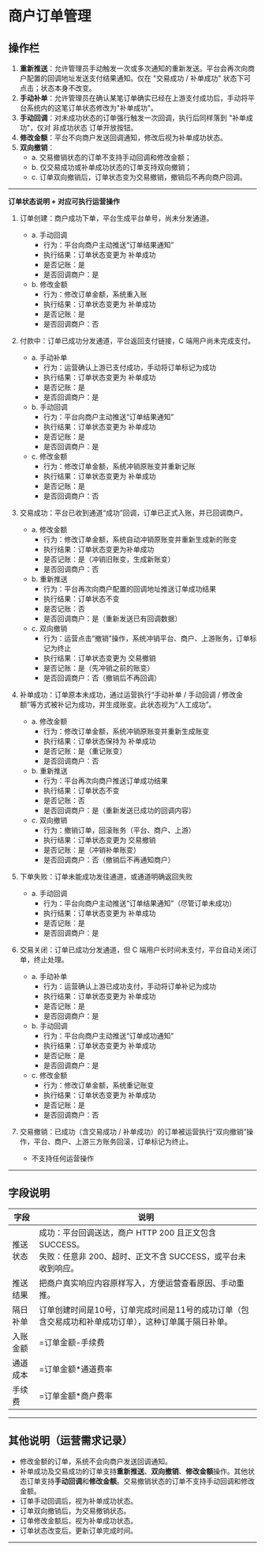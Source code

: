 # 商户订单管理

## 操作栏

1.  **重新推送**：允许管理员手动触发一次或多次通知的重新发送。平台会再次向商户配置的回调地址发送支付结果通知。仅在 "交易成功 / 补单成功" 状态下可点击；状态本身不改变。
2.  **手动补单**：允许管理员在确认某笔订单确实已经在上游支付成功后，手动将平台系统内的这笔订单状态修改为"补单成功"。
3.  **手动回调**：对未成功状态的订单强行触发一次回调，执行后同样落到 "补单成功"，仅对 非成功状态 订单开放按钮。
4.  **修改金额**：平台不向商户发送回调通知，修改后视为补单成功状态。
5.  **双向撤销**：
    -   a. 交易撤销状态的订单不支持手动回调和修改金额；
    -   b. 仅交易成功或补单成功状态的订单支持双向撤销；
    -   c. 订单双向撤销后，订单状态变为交易撤销，撤销后不再向商户回调。

---

**订单状态说明 + 对应可执行运营操作**

1.  订单创建：商户成功下单，平台生成平台单号，尚未分发通道。
    -   a. 手动回调
        -   行为：平台向商户主动推送“订单结果通知”
        -   执行结果：订单状态变更为 补单成功
        -   是否记账：是
        -   是否回调商户：是
    -   b. 修改金额
        -   行为：修改订单金额，系统重入账
        -   执行结果：订单状态变更为 补单成功
        -   是否记账：是
        -   是否回调商户：否

2.  付款中：订单已成功分发通道，平台返回支付链接，C 端用户尚未完成支付。
    -   a. 手动补单
        -   行为：运营确认上游已支付成功，手动将订单标记为成功
        -   执行结果：订单状态变更为 补单成功
        -   是否记账：是
        -   是否回调商户：是
    -   b. 手动回调
        -   行为：平台向商户主动推送“订单结果通知”
        -   执行结果：订单状态变更为 补单成功
        -   是否记账：是
        -   是否回调商户：是
    -   c. 修改金额
        -   行为：修改订单金额，系统冲销原账变并重新记账
        -   执行结果：订单状态变更为 补单成功
        -   是否记账：是
        -   是否回调商户：否

3.  交易成功：平台已收到通道“成功”回调，订单已正式入账，并已回调商户。
    -   a. 修改金额
        -   行为：修改订单金额，系统自动冲销原账变并重新生成新的账变
        -   执行结果：订单状态变更为补单成功
        -   是否记账：是（冲销旧账变，生成新账变）
        -   是否回调商户：否
    -   b. 重新推送
        -   行为：平台再次向商户配置的回调地址推送订单成功结果
        -   执行结果：订单状态不变
        -   是否记账：否
        -   是否回调商户：是（重新发送已有回调数据）
    -   c. 双向撤销
        -   行为：运营点击“撤销”操作，系统冲销平台、商户、上游账务，订单标记为终止
        -   执行结果：订单状态变更为 交易撤销
        -   是否记账：是（先冲销之前的账变）
        -   是否回调商户：否（撤销后不再回调）

4.  补单成功：订单原本未成功，通过运营执行“手动补单 / 手动回调 / 修改金额”等方式被补记为成功，并生成账变。此状态视为“人工成功”。
    -   a. 修改金额
        -   行为：修改订单金额，系统冲销原账变并重新生成账变
        -   执行结果：订单状态保持为 补单成功
        -   是否记账：是（重记账变）
        -   是否回调商户：否
    -   b. 重新推送
        -   行为：平台再次向商户推送订单成功结果
        -   执行结果：订单状态不变
        -   是否记账：否
        -   是否回调商户：是（重新发送已成功的回调内容）
    -   c. 双向撤销
        -   行为：撤销订单，回滚账务（平台、商户、上游）
        -   执行结果：订单状态变更为 交易撤销
        -   是否记账：是（冲销补单账变）
        -   是否回调商户：否（撤销后不再通知商户）

5.  下单失败：订单未能成功发往通道，或通道明确返回失败
    -   a. 手动回调
        -   行为：平台向商户主动推送“订单结果通知”（尽管订单未成功）
        -   执行结果：订单状态变更为 补单成功
        -   是否记账：是
        -   是否回调商户：是

6.  交易关闭：订单已成功分发通道，但 C 端用户长时间未支付，平台自动关闭订单，终止处理。
    -   a. 手动补单
        -   行为：运营确认上游已成功支付，手动将订单补记为成功
        -   执行结果：订单状态变更为 补单成功
        -   是否记账：是
        -   是否回调商户：是
    -   b. 手动回调
        -   行为：平台向商户主动推送“订单成功通知”
        -   执行结果：订单状态变更为 补单成功
        -   是否记账：是
        -   是否回调商户：是
    -   c. 修改金额
        -   行为：修改订单金额，系统重记账变
        -   执行结果：订单状态变更为 补单成功
        -   是否记账：是
        -   是否回调商户：否

7.  交易撤销：已成功（含交易成功 / 补单成功）的订单被运营执行“双向撤销”操作，平台、商户、上游三方账务回滚，订单标记为终止。
    -   不支持任何运营操作

---

## 字段说明

| 字段       | 说明                                                                                                    |
| ---------- | ------------------------------------------------------------------------------------------------------- |
| 推送状态   | 成功：平台回调送达，商户 HTTP 200 且正文包含 SUCCESS。<br>失败：任意非 200、超时、正文不含 SUCCESS，或平台未收到响应。 |
| 推送结果   | 把商户真实响应内容原样写入，方便运营查看原因、手动重推。                                                 |
| 隔日补单   | 订单创建时间是10号，订单完成时间是11号的成功订单（包含交易成功和补单成功订单），这种订单属于隔日补单。                                 |
| 入账金额   | =订单金额-手续费                                                                                        |
| 通道成本   | =订单金额*通道费率                                                                                      |
| 手续费     | =订单金额*商户费率                                                                                      |

---

## 其他说明（运营需求记录）

-   修改金额的订单，系统不会向商户发送回调通知。
-   补单成功及交易成功的订单支持**重新推送**、**双向撤销**、**修改金额**操作。其他状态订单支持**手动回调**和**修改金额**。交易撤销状态的订单不支持手动回调和修改金额。
-   订单手动回调后，视为补单成功状态。
-   订单双向撤销后，为交易撤销状态。
-   订单修改金额后，视为补单成功状态。
-   订单状态改变后，更新订单完成时间。

---